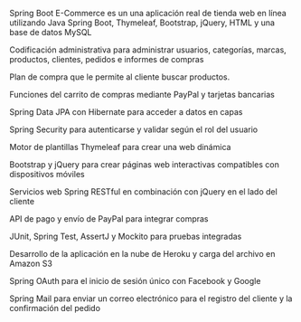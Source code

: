 Spring Boot E-Commerce es un una aplicación real de tienda web en línea
utilizando Java Spring Boot, Thymeleaf, Bootstrap, jQuery, HTML y una base de datos MySQL

Codificación administrativa para administrar usuarios, categorías, marcas, productos, clientes, pedidos e informes de compras

Plan de compra que le permite al cliente buscar productos.

Funciones del carrito de compras mediante PayPal y tarjetas bancarias

Spring Data JPA con Hibernate para acceder a datos en capas

Spring Security para autenticarse y validar según el rol del usuario

Motor de plantillas Thymeleaf para crear una web dinámica

Bootstrap y jQuery para crear páginas web interactivas compatibles con dispositivos móviles

Servicios web Spring RESTful en combinación con jQuery en el lado del cliente

API de pago y envío de PayPal para integrar compras

JUnit, Spring Test, AssertJ y Mockito para pruebas integradas

Desarrollo de la aplicación en la nube de Heroku y carga del archivo en Amazon S3

Spring OAuth para el inicio de sesión único con Facebook y Google

Spring Mail para enviar un correo electrónico para el registro del cliente y la confirmación del pedido
